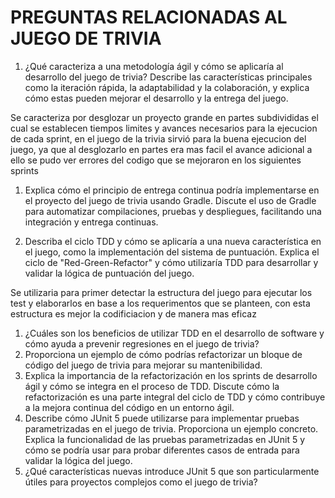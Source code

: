 # PREGUNTAS RELACIONADAS AL JUEGO DE TRIVIA

1. ¿Qué caracteriza a una metodología ágil y cómo se aplicaría al desarrollo del juego de trivia?
Describe las características principales como la iteración rápida, la adaptabilidad y la
colaboración, y explica cómo estas pueden mejorar el desarrollo y la entrega del juego.

Se caracteriza por desglozar un proyecto grande en partes subdivididas el cual se establecen tiempos limites y avances necesarios para la ejecucion de cada sprint, en el juego de la trivia sirvió para la buena ejecucion del juego, ya que al desglozarlo en partes era mas facil el avance adicional a ello se pudo ver errores del codigo que se mejoraron en los siguientes sprints

1. Explica cómo el principio de entrega continua podría implementarse en el proyecto del juego
de trivia usando Gradle. Discute el uso de Gradle para automatizar compilaciones, pruebas y
despliegues, facilitando una integración y entrega continuas.

1. Describa el ciclo TDD y cómo se aplicaría a una nueva característica en el juego, como la
implementación del sistema de puntuación. Explica el ciclo de "Red-Green-Refactor" y cómo
utilizaría TDD para desarrollar y validar la lógica de puntuación del juego.

Se utilizaria para primer detectar la estructura del juego para ejecutar los test y elaborarlos en base a los requerimentos que se planteen, con esta estructura es mejor la codificiacion y de manera mas eficaz

1. ¿Cuáles son los beneficios de utilizar TDD en el desarrollo de software y cómo ayuda a
prevenir regresiones en el juego de trivia?
2. Proporciona un ejemplo de cómo podrías refactorizar un bloque de código del juego de
trivia para mejorar su mantenibilidad.
3. Explica la importancia de la refactorización en los sprints de desarrollo ágil y cómo se integra
en el proceso de TDD. Discute cómo la refactorización es una parte integral del ciclo de TDD
y cómo contribuye a la mejora continua del código en un entorno ágil.
4. Describe cómo JUnit 5 puede utilizarse para implementar pruebas parametrizadas en el
juego de trivia. Proporciona un ejemplo concreto. Explica la funcionalidad de las pruebas
parametrizadas en JUnit 5 y cómo se podría usar para probar diferentes casos de entrada
para validar la lógica del juego.
5. ¿Qué características nuevas introduce JUnit 5 que son particularmente útiles para proyectos
complejos como el juego de trivia?